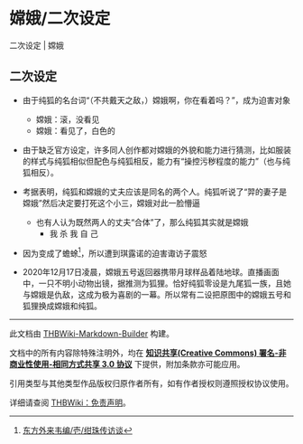 # 嫦娥/二次设定

<!-- source html: G:\repos\THBWiki-Markdown-Builder\THBWikiMarkdown\Temp\main\3\35\ns0%3A%E5%AB%A6%E5%A8%A5%2F%E4%BA%8C%E6%AC%A1%E8%AE%BE%E5%AE%9A.html -->

二次设定 | 嫦娥


## 二次设定
- 由于纯狐的名台词“（不共戴天之敌，）嫦娥啊，你在看着吗？”，成为迫害对象
  - 嫦娥：滚，没看见
  - 嫦娥：看见了，白色的

- 由于缺乏官方设定，许多同人创作都对嫦娥的外貌和能力进行猜测，比如服装的样式与纯狐相似但配色与纯狐相反，能力有“操控污秽程度的能力”（也与纯狐相反）。
- 考据表明，纯狐和嫦娥的丈夫应该是同名的两个人。纯狐听说了“羿的妻子是嫦娥”然后决定要打死这个小三，嫦娥对此一脸懵逼
  - 也有人认为既然两人的丈夫“合体”了，那么纯狐其实就是嫦娥
    - 我 杀 我 自 己


- 因为变成了蟾蜍[^cite_note-1]，所以遭到琪露诺的迫害诹访子震怒
- 2020年12月17日凌晨，嫦娥五号返回器携带月球样品着陆地球。直播画面中，一只不明小动物出镜，据推测为狐狸。恰好纯狐零设是九尾狐一族，且她与嫦娥是仇敌，这成为极为喜剧的一幕。所以常有二设把原图中的嫦娥五号和狐狸换成嫦娥和纯狐。

[^cite_note-1]: [东方外来韦编/壱/绀珠传访谈](./东方外来韦编-壱-绀珠传访谈.md)





---

此文档由 [THBWiki-Markdown-Builder](https://github.com/Delsin-Yu/THBWiki-Markdown-Builder) 构建。

文档中的所有内容除特殊注明外，均在 [**知识共享(Creative Commons) 署名-非商业性使用-相同方式共享 3.0 协议**](https://creativecommons.org/licenses/by-sa/3.0/deed.zh-hans) 下提供，附加条款亦可能应用。

引用类型与其他类型作品版权归原作者所有，如有作者授权则遵照授权协议使用。

详细请查阅 [THBWiki：免责声明](https://thbwiki.cc/THBWiki:%E5%85%8D%E8%B4%A3%E5%A3%B0%E6%98%8E)。

